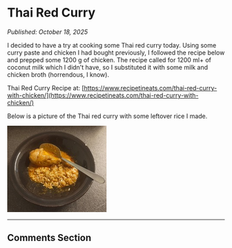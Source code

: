 # Thai Red Curry

*Published: October 18, 2025*

I decided to have a try at cooking some Thai red curry today. Using some curry paste and chicken I had bought previously,
I followed the recipe below and prepped some 1200 g of chicken.
The recipe called for 1200 ml+  of coconut milk which I didn't have, so I substituted it with some milk and chicken broth (horrendous, I know).

Thai Red Curry Recipe at: [https://www.recipetineats.com/thai-red-curry-with-chicken/](https://www.recipetineats.com/thai-red-curry-with-chicken/)

Below is a picture of the Thai red curry with some leftover rice I made.

![Thai Red Curry](assets/thai-red-curry-small.jpeg)

---

## Comments Section

<script src="https://giscus.app/client.js"
        data-repo="cedricfyc/my-cv-blog"
        data-repo-id="R_kgDOQFT-mg"
        data-category="Q&A"
        data-category-id="DIC_kwDOQFT-ms4Cw36I"
        data-mapping="pathname"
        data-strict="0"
        data-reactions-enabled="1"
        data-emit-metadata="0"
        data-input-position="bottom"
        data-theme="dark"
        data-lang="en"
        crossorigin="anonymous"
        async>
</script>